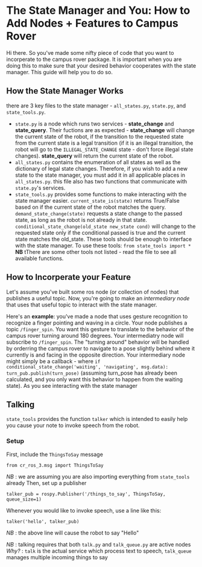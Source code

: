 
# The State Manager and You: How to Add Nodes + Features to Campus Rover

Hi there. So you've made some nifty piece of code that you want to incorperate to the campus rover package. It is important when you are doing this to make sure that your desired behavior cooperates with the state manager. This guide will help you to do so. 

## How the State Manager Works
there are 3 key files to the state manager - `all_states.py`, `state.py`, and `state_tools.py`. 

* `state.py` is a node which runs two services - **state_change** and **state_query**. Their fuctions are as expected - **state_change** will change the current state of the robot, if the transition to the requested state from the current state is a legal transition (if it is an illegal transition, the robot will go to the `ILLEGAL_STATE_CHANGE` state - don't force illegal state changes). **state_query** will return the current state of the robot. 
* `all_states.py` contains the enumeration of all states as well as the dictionary of legal state changes. Therefore, if you wish to add a new state to the state manager, you must add it in all applicable places in `all_states.py`. this file also has two functions that communicate with `state.py`'s services. 
* `state_tools.py` provides some functions to make interacting with the state manager easier. `current_state_is(state)` returns True/False based on if the current state of the robot matches the query. `demand_state_change(state)` requests a state change to the passed state, as long as the robot is not already in that state. `conditional_state_change(old_state new_state cond)` will change to the requested state only if the conditional passed is true and the current state matches the old_state. These tools should be enough to interface with the state manager. To use these tools: `from state_tools import *` **NB** tThere are some other tools not listed - read the file to see all available functions.  

## How to Incorperate your Feature

Let's assume you've built some ros node (or collection of nodes) that publishes a useful topic. Now, you're going to make an *intermediary node* that uses that useful topic to interact with the state manager. 

Here's an __example__: you've made a node that uses gesture recognition to recognize a finger pointing and waving in a circle. Your node publishes a topic `/finger_spin`. You want this gesture to translate to the behavior of the campus rover turning around 180 degrees. Your intermediatry node will subscribe to `/finger_spin`. The "turning around" behavior will be handled by orderring the campus rover to navigate to a pose slightly behind where it currently is and facing in the opposite direction. Your intermediary node might simply be a callback - where `if conditional_state_change('waiting', 'navigating', msg.data): turn_pub.publish(turn_pose)` (assuming turn_pose has already been calculated, and you only want this behavior to happen from the waiting state). As you see interacting with the state manager 


## Talking
`state_tools` provides the function `talker` which is intended to easily help you cause your note to invoke speech from the robot. 

### Setup
First, include the `ThingsToSay` message
```
from cr_ros_3.msg import ThingsToSay
```
*NB* : we are assuming you are also importing everything from `state_tools` already
Then, set up a publisher
```
talker_pub = rospy.Publisher('/things_to_say', ThingsToSay, queue_size=1)
```
Whenever you would like to invoke speech, use a line like this:
```
talker('hello', talker_pub)
```
*NB* : the above line will cause the robot to say "Hello"

*NB* : talking requires that both `talk.py` and `talk_queue.py` are active nodes *Why?* : `talk` is the actual service which process text to speech, `talk_queue` manages multiple incoming things to say

